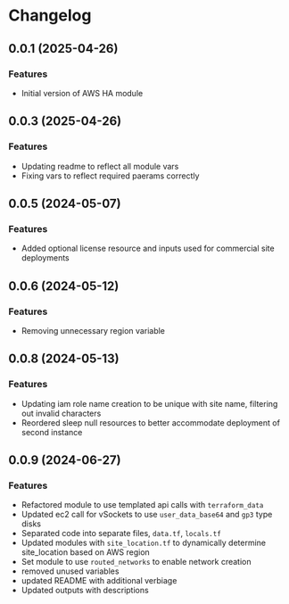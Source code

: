 # Changelog

## 0.0.1 (2025-04-26)

### Features
- Initial version of AWS HA module

## 0.0.3 (2025-04-26)

### Features
- Updating readme to reflect all module vars
- Fixing vars to reflect required paerams correctly

## 0.0.5 (2024-05-07)

### Features
- Added optional license resource and inputs used for commercial site deployments

## 0.0.6 (2024-05-12)

### Features
- Removing unnecessary region variable

## 0.0.8 (2024-05-13)

### Features
- Updating iam role name creation to be unique with site name, filtering out invalid characters
- Reordered sleep null resources to better accommodate deployment of second instance

## 0.0.9 (2024-06-27)

### Features 
- Refactored module to use templated api calls with `terraform_data` 
- Updated ec2 call for vSockets to use `user_data_base64` and `gp3` type disks
- Separated code into separate files, `data.tf`, `locals.tf` 
- Updated modules with `site_location.tf` to dynamically determine site_location based on AWS region 
- Set module to use `routed_networks` to enable network creation 
- removed unused variables 
- updated README with additional verbiage
- Updated outputs with descriptions 